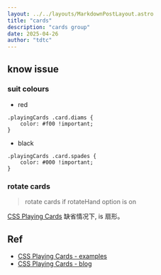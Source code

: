 ```yaml
---
layout: ../../layouts/MarkdownPostLayout.astro
title: "cards"
description: "cards group"
date: 2025-04-26
author: "tdtc"
---
```


## know issue

### suit colours
- red
```
.playingCards .card.diams {
    color: #f00 !important;
}
```
- black
```
.playingCards .card.spades {
    color: #000 !important;
}
```

### rotate cards
> rotate cards if rotateHand option is on

[CSS Playing Cards](https://github.com/selfthinker/CSS-Playing-Cards) 缺省情况下, is 扇形。


## Ref
- [CSS Playing Cards - examples](https://selfthinker.github.io/CSS-Playing-Cards/)
- [CSS Playing Cards - blog](https://blog.selfthinker.org/2010/08/23/css-playing-cards/)
